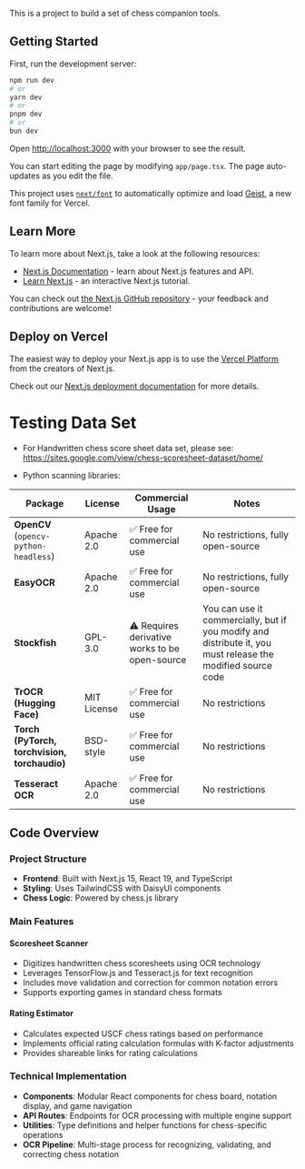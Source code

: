 This is a project to build a set of chess companion tools.

## Getting Started

First, run the development server:

```bash
npm run dev
# or
yarn dev
# or
pnpm dev
# or
bun dev
```

Open [http://localhost:3000](http://localhost:3000) with your browser to see the result.

You can start editing the page by modifying `app/page.tsx`. The page auto-updates as you edit the file.

This project uses [`next/font`](https://nextjs.org/docs/app/building-your-application/optimizing/fonts) to automatically optimize and load [Geist](https://vercel.com/font), a new font family for Vercel.

## Learn More

To learn more about Next.js, take a look at the following resources:

- [Next.js Documentation](https://nextjs.org/docs) - learn about Next.js features and API.
- [Learn Next.js](https://nextjs.org/learn) - an interactive Next.js tutorial.

You can check out [the Next.js GitHub repository](https://github.com/vercel/next.js) - your feedback and contributions are welcome!

## Deploy on Vercel

The easiest way to deploy your Next.js app is to use the [Vercel Platform](https://vercel.com/new?utm_medium=default-template&filter=next.js&utm_source=create-next-app&utm_campaign=create-next-app-readme) from the creators of Next.js.

Check out our [Next.js deployment documentation](https://nextjs.org/docs/app/building-your-application/deploying) for more details.

# Testing Data Set 

* For Handwritten chess score sheet data set, please see: https://sites.google.com/view/chess-scoresheet-dataset/home/

* Python scanning libraries:

| **Package**          | **License**                | **Commercial Usage** | **Notes** |
|----------------------|---------------------------|----------------------|-----------|
| **OpenCV** (`opencv-python-headless`) | Apache 2.0 | ✅ Free for commercial use | No restrictions, fully open-source |
| **EasyOCR**         | Apache 2.0                 | ✅ Free for commercial use | No restrictions, fully open-source |
| **Stockfish**       | GPL-3.0                     | ⚠️ Requires derivative works to be open-source | You can use it commercially, but if you modify and distribute it, you must release the modified source code |
| **TrOCR (Hugging Face)** | MIT License | ✅ Free for commercial use | No restrictions |
| **Torch (PyTorch, torchvision, torchaudio)** | BSD-style | ✅ Free for commercial use | No restrictions |
| **Tesseract OCR**   | Apache 2.0                 | ✅ Free for commercial use | No restrictions |

## Code Overview

### Project Structure
- **Frontend**: Built with Next.js 15, React 19, and TypeScript
- **Styling**: Uses TailwindCSS with DaisyUI components
- **Chess Logic**: Powered by chess.js library

### Main Features

#### Scoresheet Scanner
- Digitizes handwritten chess scoresheets using OCR technology
- Leverages TensorFlow.js and Tesseract.js for text recognition
- Includes move validation and correction for common notation errors
- Supports exporting games in standard chess formats

#### Rating Estimator
- Calculates expected USCF chess ratings based on performance
- Implements official rating calculation formulas with K-factor adjustments
- Provides shareable links for rating calculations

### Technical Implementation
- **Components**: Modular React components for chess board, notation display, and game navigation
- **API Routes**: Endpoints for OCR processing with multiple engine support
- **Utilities**: Type definitions and helper functions for chess-specific operations
- **OCR Pipeline**: Multi-stage process for recognizing, validating, and correcting chess notation

